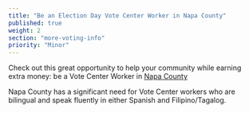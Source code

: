 ```yaml
---
title: "Be an Election Day Vote Center Worker in Napa County"
published: true
weight: 2
section: "more-voting-info"
priority: "Minor"
---
```


Check out this great opportunity to help your community while earning extra money: be a Vote Center Worker in [Napa County](https://www.countyofnapa.org/3306/Work-at-a-Vote-Center)  

Napa County has a significant need for Vote Center workers who are bilingual and speak fluently in either Spanish and Filipino/Tagalog.